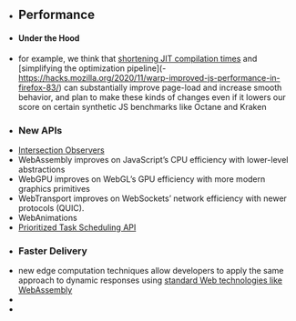 - ## Performance
- #### Under the Hood
- for example, we think that [shortening JIT compilation times](https://hacks.mozilla.org/2019/08/the-baseline-interpreter-a-faster-js-interpreter-in-firefox-70/)  and  [simplifying the optimization pipeline](- https://hacks.mozilla.org/2020/11/warp-improved-js-performance-in-firefox-83/)  can substantially improve page-load and increase smooth behavior, and plan to make these kinds of changes even if it lowers our score on certain synthetic JS benchmarks like Octane and Kraken
- ### New APIs
- [Intersection Observers](https://developer.mozilla.org/en-US/docs/Web/API/Intersection_Observer_API)
- WebAssembly improves on JavaScript’s CPU efficiency with lower-level abstractions
- WebGPU improves on WebGL’s GPU efficiency with more modern graphics primitives
- WebTransport improves on WebSockets’ network efficiency with newer protocols (QUIC).
- WebAnimations
- [Prioritized Task Scheduling API ](https://wicg.github.io/scheduling-apis/)
- ### Faster Delivery
- new edge computation techniques allow developers to apply the same approach to dynamic responses using [standard Web technologies like WebAssembly](https://docs.fastly.com/products/compute-at-edge)
-
-